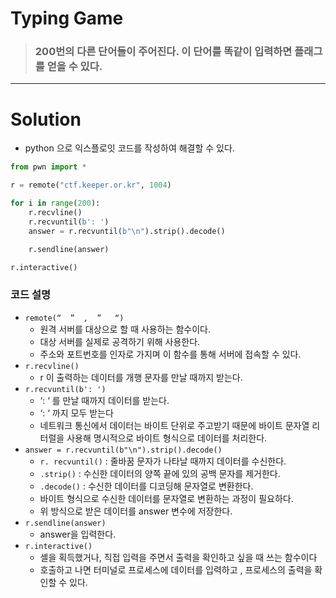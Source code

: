 # Typing Game

> ### 200번의 다른 단어들이 주어진다. 이 단어를 똑같이 입력하면 플래그를 얻을 수 있다.


<hr>

# Solution

* python 으로 익스플로잇 코드를 작성하여 해결할 수 있다.


```python 
from pwn import *

r = remote("ctf.keeper.or.kr", 1004) 

for i in range(200):
    r.recvline() 
    r.recvuntil(b': ')
    answer = r.recvuntil(b"\n").strip().decode()

    r.sendline(answer)

r.interactive()
```

### 코드 설명

- `remote(“  ”  ,  ”   “)`
    - 원격 서버를 대상으로 할 때 사용하는 함수이다.
    - 대상 서버를 실제로 공격하기 위해 사용한다.
    - 주소와 포트번호를 인자로 가지며 이 함수를 통해 서버에 접속할 수 있다.
- `r.recvline()`
    - r 이 출력하는 데이터를 개행 문자를 만날 때까지 받는다.
- `r.recvuntil(b': ')`
    - ‘: ‘ 를 만날 때까지 데이터를 받는다.
    - ‘: ‘ 까지 모두 받는다
    - 네트워크 통신에서 데이터는 바이트 단위로 주고받기 때문에  바이트 문자열 리터럴을 사용해 명시적으로 바이트 형식으로 데이터를 처리한다.
- `answer = r.recvuntil(b"\n").strip().decode()`
    - `r. recvuntil()` : 줄바꿈 문자가 나타날 때까지 데이터를 수신한다.
    - `.strip()` :  수신한 데이터의 양쪽 끝에 있의 공백 문자를 제거한다.
    - `.decode()` : 수신한 데이터를 디코딩해 문자열로 변환한다.
    - 바이트 형식으로 수신한 데이터를 문자열로 변환하는 과정이 필요하다.
    - 위 방식으로 받은 데이터를 answer 변수에 저장한다.
- `r.sendline(answer)`
    - answer을 입력한다.
- `r.interactive()`
    - 셸을 획득했거나, 직접 입력을 주면서 출력을 확인하고 싶을 때 쓰는 함수이다
    - 호출하고 나면 터미널로 프로세스에 데이터를 입력하고 , 프로세스의 출력을 확인할 수 있다.

